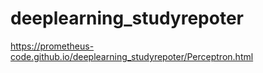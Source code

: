 # deeplearning_studyrepoter

https://prometheus-code.github.io/deeplearning_studyrepoter/Perceptron.html
